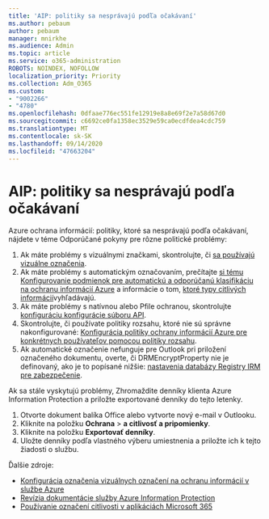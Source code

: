 ```yaml
---
title: 'AIP: politiky sa nesprávajú podľa očakávaní'
ms.author: pebaum
author: pebaum
manager: mnirkhe
ms.audience: Admin
ms.topic: article
ms.service: o365-administration
ROBOTS: NOINDEX, NOFOLLOW
localization_priority: Priority
ms.collection: Adm_O365
ms.custom:
- "9002266"
- "4780"
ms.openlocfilehash: 0dfaae776ec551fe12919e8a8e69f2e7a58d67d0
ms.sourcegitcommit: c6692ce0fa1358ec3529e59ca0ecdfdea4cdc759
ms.translationtype: MT
ms.contentlocale: sk-SK
ms.lasthandoff: 09/14/2020
ms.locfileid: "47663204"
---
```

# <a name="aip-policies-not-behaving-as-expected"></a>AIP: politiky sa nesprávajú podľa očakávaní

Azure ochrana informácií: politiky, ktoré sa nesprávajú podľa očakávaní, nájdete v téme Odporúčané pokyny pre rôzne politické problémy:

1. Ak máte problémy s vizuálnymi značkami, skontrolujte, či [sa používajú vizuálne označenia](https://docs.microsoft.com/azure/information-protection/configure-policy-markings#when-visual-markings-are-applied).
2. Ak máte problémy s automatickým označovaním, prečítajte [si tému Konfigurovanie podmienok pre automatickú a odporúčanú klasifikáciu na ochranu informácií Azure](https://docs.microsoft.com/azure/information-protection/configure-policy-classification) a informácie o tom, [ktoré typy citlivých informácií](https://docs.microsoft.com/microsoft-365/compliance/sensitive-information-type-entity-definitions)vyhľadávajú.
3. Ak máte problémy s natívnou alebo Pfile ochranou, skontrolujte [konfiguráciu konfigurácie súboru API](https://docs.microsoft.com/azure/information-protection/develop/file-api-configuration).
4. Skontrolujte, či používate politiky rozsahu, ktoré nie sú správne nakonfigurované: [Konfigurácia politiky ochrany informácií Azure pre konkrétnych používateľov pomocou politiky rozsahu](https://docs.microsoft.com/azure/information-protection/configure-policy-scope).
5. Ak automatické označenie nefunguje pre Outlook pri priložení označeného dokumentu, overte, či DRMEncryptProperty nie je definovaný, ako je to popísané nižšie: [nastavenia databázy Registry IRM pre zabezpečenie](https://docs.microsoft.com/deployoffice/security/protect-sensitive-messages-and-documents-by-using-irm-in-office#office-2016-irm-registry-key-options).

Ak sa stále vyskytujú problémy, Zhromaždite denníky klienta Azure Information Protection a priložte exportované denníky do tejto letenky.

1. Otvorte dokument balíka Office alebo vytvorte nový e-mail v Outlooku.
2. Kliknite na položku **Ochrana**  >  **a citlivosť a pripomienky**.
3. Kliknite na položku **Exportovať denníky**.
4. Uložte denníky podľa vlastného výberu umiestnenia a priložte ich k tejto žiadosti o službu.

Ďalšie zdroje:

- [Konfigurácia označenia vizuálnych označení na ochranu informácií v službe Azure](https://docs.microsoft.com/azure/information-protection/configure-policy-markings)
- [Revízia dokumentácie služby Azure Information Protection](https://docs.microsoft.com/azure/information-protection/what-is-information-protection)
- [Používanie označení citlivosti v aplikáciách Microsoft 365](https://docs.microsoft.com/microsoft-365/compliance/sensitivity-labels-office-apps)

